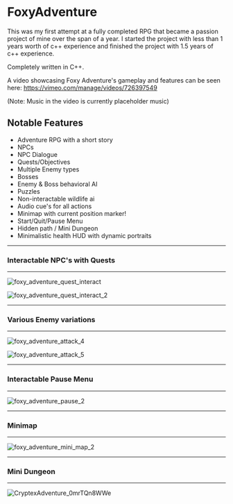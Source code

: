 # FoxyAdventure

This was my first attempt at a fully completed RPG that became a passion project of mine over the span of a year. 
I started the project with less than 1 years worth of c++ experience and finished the project with 1.5 years of c++ experience.

Completely written in C++.

A video showcasing Foxy Adventure's gameplay and features can be seen here: https://vimeo.com/manage/videos/726397549

(Note: Music in the video is currently placeholder music)

## Notable Features
  - Adventure RPG with a short story
  - NPCs
  - NPC Dialogue
  - Quests/Objectives
  - Multiple Enemy types
  - Bosses
  - Enemy & Boss behavioral AI
  - Puzzles
  - Non-interactable wildlife ai
  - Audio cue's for all actions
  - Minimap with current position marker!
  - Start/Quit/Pause Menu
  - Hidden path / Mini Dungeon
  - Minimalistic health HUD with dynamic portraits

---

<!-- ![CryptexAdventure_rnCBeR5N5N](https://user-images.githubusercontent.com/72498122/194669693-81f30c28-bf9d-4ffa-831e-8284c6218259.png) -->

<!-- --- -->
### Interactable NPC's with Quests
---

<!-- ![CryptexAdventure_6tIXDCfBo6](https://user-images.githubusercontent.com/72498122/194669718-b2a69a0d-85c5-4b65-9af0-11c9b8e57e1a.png) -->
![foxy_adventure_quest_interact](https://github.com/sidalay/FoxyAdventure/assets/72498122/4e65986d-5845-49ef-a853-2e1ac3d8f3f1)

<!-- ![CryptexAdventure_T2S53ozUCS](https://user-images.githubusercontent.com/72498122/194669727-306a9dc8-09b8-4695-ab37-125524065249.png) -->
![foxy_adventure_quest_interact_2](https://github.com/sidalay/FoxyAdventure/assets/72498122/08a621fd-24ed-483c-b926-ab9c2c2443ea)

---
### Various Enemy variations
---

<!-- ![CryptexAdventure_l2vkTc4OVe](https://user-images.githubusercontent.com/72498122/194669741-4b1b99cf-4d0c-4ffc-83d3-a8955fe9b543.png) -->
![foxy_adventure_attack_4](https://github.com/sidalay/FoxyAdventure/assets/72498122/8159fa01-e0cc-4087-82ea-7024bd22f0ed)

<!-- ![CryptexAdventure_7oik6AnLys](https://user-images.githubusercontent.com/72498122/194669782-7cbe6edf-9e6a-422c-91cb-c61e69299968.png) -->
![foxy_adventure_attack_5](https://github.com/sidalay/FoxyAdventure/assets/72498122/874f2d81-1e10-4b3a-9be3-6c81b2a47ea5)

---
###  Interactable Pause Menu
---

<!-- ![CryptexAdventure_F9nBjznR5j](https://user-images.githubusercontent.com/72498122/194670004-d00c2c5a-43ca-4ee5-86de-c0641895a594.png) -->
![foxy_adventure_pause_2](https://github.com/sidalay/FoxyAdventure/assets/72498122/1f038a37-c77c-4aa3-86a0-c28338e02955)


---
### Minimap
---

<!-- ![CryptexAdventure_vp5wUTb8am](https://user-images.githubusercontent.com/72498122/194670600-472fc8de-bb61-468d-bff2-e777b2b10fea.png) -->
![foxy_adventure_mini_map_2](https://github.com/sidalay/FoxyAdventure/assets/72498122/f9d98323-58df-4067-b4b3-1314bcd76d7f)

---
### Mini Dungeon
---

![CryptexAdventure_0mrTQn8WWe](https://user-images.githubusercontent.com/72498122/194670779-27f8c2ba-d23b-4bb0-b765-30c1f4be1c41.png)



